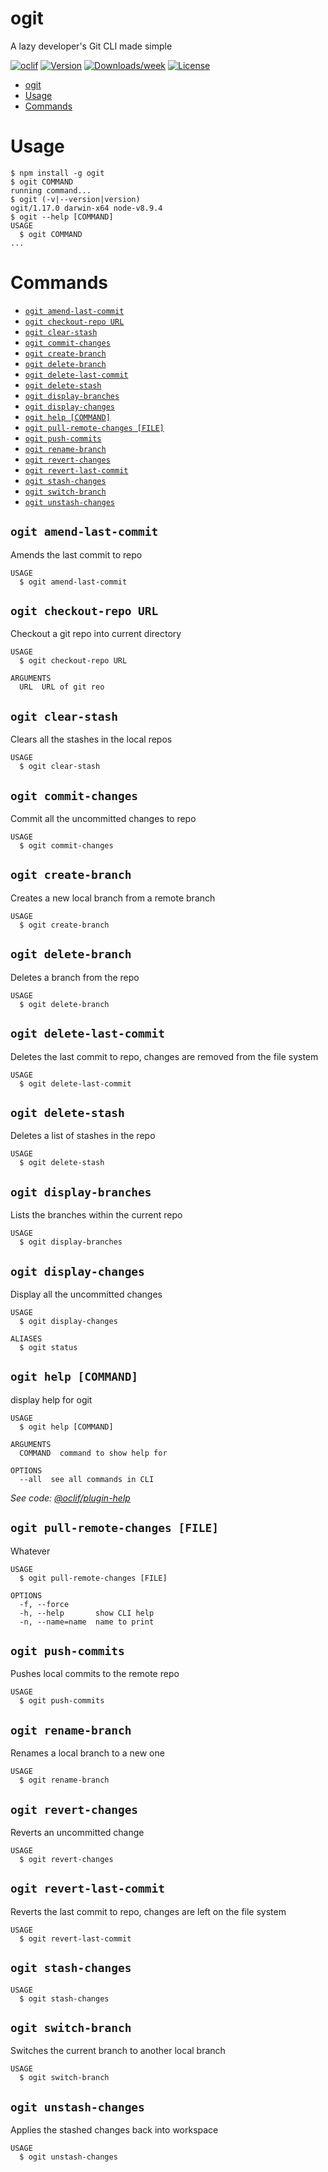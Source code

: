 # ogit

A lazy developer&#39;s Git CLI made simple

[![oclif](https://img.shields.io/badge/cli-oclif-brightgreen.svg)](https://oclif.io)
[![Version](https://img.shields.io/npm/v/ogit.svg)](https://npmjs.org/package/ogit)
[![Downloads/week](https://img.shields.io/npm/dw/ogit.svg)](https://npmjs.org/package/ogit)
[![License](https://img.shields.io/npm/l/ogit.svg)](https://github.com/shakilsiraj/ogit/blob/master/package.json)

<!-- toc -->
* [ogit](#ogit)
* [Usage](#usage)
* [Commands](#commands)
<!-- tocstop -->

# Usage

<!-- usage -->
```sh-session
$ npm install -g ogit
$ ogit COMMAND
running command...
$ ogit (-v|--version|version)
ogit/1.17.0 darwin-x64 node-v8.9.4
$ ogit --help [COMMAND]
USAGE
  $ ogit COMMAND
...
```
<!-- usagestop -->

# Commands

<!-- commands -->
* [`ogit amend-last-commit`](#ogit-amend-last-commit)
* [`ogit checkout-repo URL`](#ogit-checkout-repo-url)
* [`ogit clear-stash`](#ogit-clear-stash)
* [`ogit commit-changes`](#ogit-commit-changes)
* [`ogit create-branch`](#ogit-create-branch)
* [`ogit delete-branch`](#ogit-delete-branch)
* [`ogit delete-last-commit`](#ogit-delete-last-commit)
* [`ogit delete-stash`](#ogit-delete-stash)
* [`ogit display-branches`](#ogit-display-branches)
* [`ogit display-changes`](#ogit-display-changes)
* [`ogit help [COMMAND]`](#ogit-help-command)
* [`ogit pull-remote-changes [FILE]`](#ogit-pull-remote-changes-file)
* [`ogit push-commits`](#ogit-push-commits)
* [`ogit rename-branch`](#ogit-rename-branch)
* [`ogit revert-changes`](#ogit-revert-changes)
* [`ogit revert-last-commit`](#ogit-revert-last-commit)
* [`ogit stash-changes`](#ogit-stash-changes)
* [`ogit switch-branch`](#ogit-switch-branch)
* [`ogit unstash-changes`](#ogit-unstash-changes)

## `ogit amend-last-commit`

Amends the last commit to repo

```
USAGE
  $ ogit amend-last-commit
```

## `ogit checkout-repo URL`

Checkout a git repo into current directory

```
USAGE
  $ ogit checkout-repo URL

ARGUMENTS
  URL  URL of git reo
```

## `ogit clear-stash`

Clears all the stashes in the local repos

```
USAGE
  $ ogit clear-stash
```

## `ogit commit-changes`

Commit all the uncommitted changes to repo

```
USAGE
  $ ogit commit-changes
```

## `ogit create-branch`

Creates a new local branch from a remote branch

```
USAGE
  $ ogit create-branch
```

## `ogit delete-branch`

Deletes a branch from the repo

```
USAGE
  $ ogit delete-branch
```

## `ogit delete-last-commit`

Deletes the last commit to repo, changes are removed from the file system

```
USAGE
  $ ogit delete-last-commit
```

## `ogit delete-stash`

Deletes a list of stashes in the repo

```
USAGE
  $ ogit delete-stash
```

## `ogit display-branches`

Lists the branches within the current repo

```
USAGE
  $ ogit display-branches
```

## `ogit display-changes`

Display all the uncommitted changes

```
USAGE
  $ ogit display-changes

ALIASES
  $ ogit status
```

## `ogit help [COMMAND]`

display help for ogit

```
USAGE
  $ ogit help [COMMAND]

ARGUMENTS
  COMMAND  command to show help for

OPTIONS
  --all  see all commands in CLI
```

_See code: [@oclif/plugin-help](https://github.com/oclif/plugin-help/blob/v2.1.3/src/commands/help.ts)_

## `ogit pull-remote-changes [FILE]`

Whatever

```
USAGE
  $ ogit pull-remote-changes [FILE]

OPTIONS
  -f, --force
  -h, --help       show CLI help
  -n, --name=name  name to print
```

## `ogit push-commits`

Pushes local commits to the remote repo

```
USAGE
  $ ogit push-commits
```

## `ogit rename-branch`

Renames a local branch to a new one

```
USAGE
  $ ogit rename-branch
```

## `ogit revert-changes`

Reverts an uncommitted change

```
USAGE
  $ ogit revert-changes
```

## `ogit revert-last-commit`

Reverts the last commit to repo, changes are left on the file system

```
USAGE
  $ ogit revert-last-commit
```

## `ogit stash-changes`

```
USAGE
  $ ogit stash-changes
```

## `ogit switch-branch`

Switches the current branch to another local branch

```
USAGE
  $ ogit switch-branch
```

## `ogit unstash-changes`

Applies the stashed changes back into workspace

```
USAGE
  $ ogit unstash-changes
```

<!-- commandsstop -->
```
